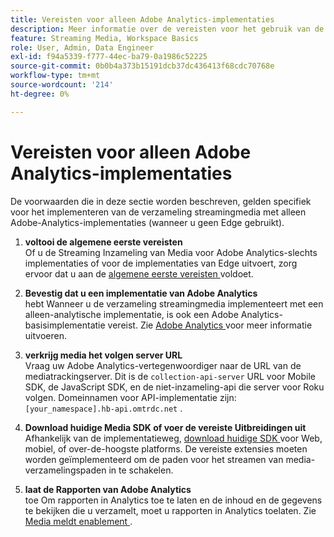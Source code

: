 ```yaml
---
title: Vereisten voor alleen Adobe Analytics-implementaties
description: Meer informatie over de vereisten voor het gebruik van de verzameling streamingmedia met alleen Adobe Analytics-implementaties
feature: Streaming Media, Workspace Basics
role: User, Admin, Data Engineer
exl-id: f94a5339-f777-44ec-ba79-0a1986c52225
source-git-commit: 0b0b4a373b15191dcb37dc436413f68cdc70768e
workflow-type: tm+mt
source-wordcount: '214'
ht-degree: 0%

---
```


# Vereisten voor alleen Adobe Analytics-implementaties

De voorwaarden die in deze sectie worden beschreven, gelden specifiek voor het implementeren van de verzameling streamingmedia met alleen Adobe-Analytics-implementaties (wanneer u geen Edge gebruikt).

1. **voltooi de algemene eerste vereisten**<br>
Of u de Streaming Inzameling van Media voor Adobe Analytics-slechts implementaties of voor de implementaties van Edge uitvoert, zorg ervoor dat u aan de [ algemene eerste vereisten ](/help/getting-started/prereqs.md) voldoet.

1. **Bevestig dat u een implementatie van Adobe Analytics**<br> hebt
Wanneer u de verzameling streamingmedia implementeert met een alleen-analytische implementatie, is ook een Adobe Analytics-basisimplementatie vereist. Zie [ Adobe Analytics ](https://experienceleague.adobe.com/docs/analytics/implementation/home.html) voor meer informatie uitvoeren.

1. **verkrijg media het volgen server URL**<br>
Vraag uw Adobe Analytics-vertegenwoordiger naar de URL van de mediatrackingserver. Dit is de `collection-api-server` URL voor Mobile SDK, de JavaScript SDK, en de niet-inzameling-api die server voor Roku volgen. Domeinnamen voor API-implementatie zijn: `[your_namespace].hb-api.omtrdc.net` .

1. **Download huidige Media SDK of voer de vereiste Uitbreidingen uit**<br>
Afhankelijk van de implementatieweg, [ download huidige SDK ](/help/getting-started/download-sdks.md) voor Web, mobiel, of over-de-hoogste platforms. De vereiste extensies moeten worden geïmplementeerd om de paden voor het streamen van media-verzamelingspaden in te schakelen.

1. **laat de Rapporten van Adobe Analytics**<br> toe
Om rapporten in Analytics toe te laten en de inhoud en de gegevens te bekijken die u verzamelt, moet u rapporten in Analytics toelaten. Zie [ Media meldt enablement ](/help/reporting/media-reports-enable.md).
